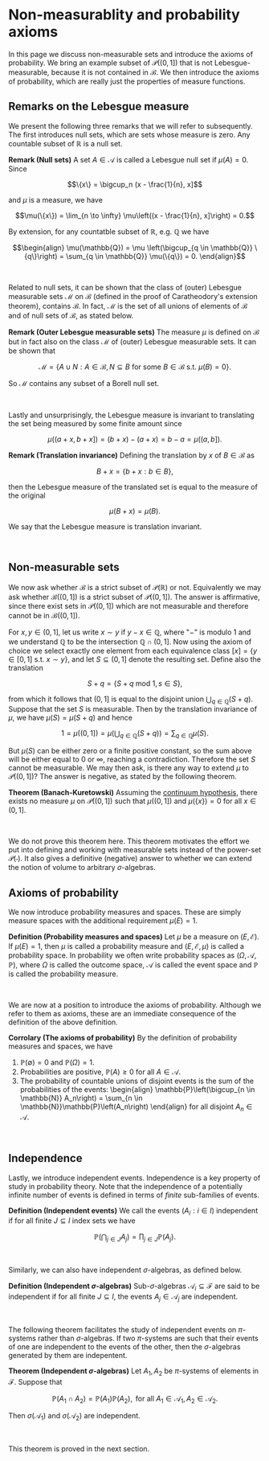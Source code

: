 # Non-measurablity and probability axioms

In this page we discuss non-measurable sets and introduce the axioms of probability. We bring an example subset of $\mathcal{P}((0, 1])$ that is not Lebesgue-measurable, because it is not contained in $\mathcal{B}$. We then introduce the axioms of probability, which are really just the properties of measure functions.

## Remarks on the Lebesgue measure

We present the following three remarks that we will refer to subsequently. The first introduces null sets, which are sets whose measure is zero. Any countable subset of $\mathbb{R}$ is a null set.

<div class="observation">

**Remark (Null sets)** A set $A \in \mathcal{A}$ is called a Lebesgue null set if $\mu(A) = 0$. Since
    
$$\{x\} = \bigcup_n (x - \frac{1}{n}, x]$$
    
and $\mu$ is a measure, we have

$$\mu(\{x\}) = \lim_{n \to \infty} \mu\left((x - \frac{1}{n}, x]\right) = 0.$$
    
By extension, for any countatble subset of $\mathbb{R}$, e.g. $\mathbb{Q}$ we have
    
$$\begin{align}
\mu(\mathbb{Q}) = \mu \left(\bigcup_{q \in \mathbb{Q}} \{q\}\right) = \sum_{q \in \mathbb{Q}} \mu(\{q\}) = 0.
\end{align}$$
    
</div>
<br>

Related to null sets, it can be shown that the class of (outer) Lebesgue measurable sets $\mathcal{M}$ on $\mathcal{B}$ (defined in the proof of Caratheodory's extension theorem), contains $\mathcal{B}$. In fact, $\mathcal{M}$ is the set of all unions of elements of $\mathcal{B}$ and of null sets of $\mathcal{B}$, as stated below.

<div class="observation">

**Remark (Outer Lebesgue measurable sets)** The measure $\mu$ is defined on $\mathcal{B}$ but in fact also on the class $\mathcal{M}$ of (outer) Lebesgue measurable sets. It can be shown that
    
$$ \mathcal{M} = \{A \cup N : A \in \mathcal{B}, N \subseteq B \text{ for some } B \in \mathcal{B} \text{ s.t. } \mu (B) = 0\}.$$
    
So $\mathcal{M}$ contains any subset of a Borell null set.
    
</div>
<br>


Lastly and unsurprisingly, the Lebesgue measure is invariant to translating the set being measured by some finite amount since

$$\mu((a + x, b + x]) = (b + x) - (a + x) = b - a = \mu((a, b]).$$

<div class="observation">

**Remark (Translation invariance)** Defining the translation by $x$ of $B \in \mathcal{B}$ as
    
$$ B + x = \{ b + x : b \in B \}, $$
    
then the Lebesgue measure of the translated set is equal to the measure of the original
    
$$\mu(B + x) = \mu(B).$$
    
We say that the Lebesgue measure is translation invariant.
    
</div>
<br>


## Non-measurable sets

We now ask whether $\mathcal{B}$ is a strict subset of $\mathcal{P}(\mathbb{R})$ or not. Equivalently we may ask whether $\mathcal{B}((0, 1])$ is a strict subset of $\mathcal{P}((0, 1])$. The answer is affirmative, since there exist sets in $\mathcal{P}((0, 1])$ which are not measurable and therefore cannot be in $\mathcal{B}((0, 1])$.

For $x, y \in (0, 1]$, let us write $x \sim y$ if $y - x \in \mathbb{Q}$, where "$-$" is modulo $1$ and we understand $\mathbb{Q}$ to be the intersection $\mathbb{Q} \cap (0, 1]$. Now using the axiom of choice we select exactly one element from each equivalence class $[x] = \{y \in [0, 1] \text{ s.t. } x \sim y\}$, and let $S \subseteq (0, 1]$ denote the resulting set. Define also the translation

$$S + q = \{S + q \text{ mod } 1, s \in S\},$$

from which it follows that $(0, 1]$ is equal to the disjoint union $\bigcup_{q \in \mathbb{Q}} (S + q)$. Suppose that the set $S$ is measurable. Then by the translation invariance of $\mu$, we have $\mu (S) = \mu (S + q)$ and hence

$$ 1 = \mu((0, 1]) = \mu\left( \bigcup_{q \in \mathbb{Q}} (S + q) \right) = \sum_{q \in \mathbb{Q}} \mu (S). $$

But $\mu(S)$ can be either zero or a finite positive constant, so the sum above will be either equal to $0$ or $\infty$, reaching a contradiction. Therefore the set $S$ cannot be measurable. We may then ask, is there any way to extend $\mu$ to $\mathcal{P}((0, 1])$? The answer is negative, as stated by the following theorem.

<div class="theorem">

**Theorem (Banach-Kuretowski)** Assuming the [continuum hypothesis](https://mathworld.wolfram.com/ContinuumHypothesis.html), there exists no measure $\mu$ on $\mathcal{P}((0, 1])$ such that $\mu((0, 1])$ and $\mu(\{x\}) = 0$ for all $x \in (0, 1]$.
    
</div>
<br>

We do not prove this theorem here. This theorem motivates the effort we put into defining and working with measurable sets instead of the power-set $\mathcal{P}(\cdot)$. It also gives a definitive (negative) answer to whether we can extend the notion of volume to arbitrary $\sigma$-algebras.

## Axioms of probability

We now introduce probability measures and spaces. These are simply measure spaces with the additional requirement $\mu(E) = 1$.

<div class="definition">

**Definition (Probability measures and spaces)** Let $\mu$ be a measure on $(E, \mathcal{E})$. If $\mu(E) = 1$, then $\mu$ is called a probability measure and $(E, \mathcal{E}, \mu)$ is called a probability space. In probability we often write probability spaces as $(\Omega, \mathcal{A}, \mathbb{P})$, where $\Omega$ is called the outcome space, $\mathcal{A}$ is called the event space and $\mathbb{P}$ is called the probability measure.
    
</div>
<br>

We are now at a position to introduce the axioms of probability. Although we refer to them as axioms, these are an immediate consequence of the definition of the above definition.

<div class="lemma">

**Corrolary (The axioms of probability)** By the definition of probability measures and spaces, we have
    
1. $\mathbb{P}(\emptyset) = 0$ and $\mathbb{P}(\Omega) = 1$.
2. Probabilities are positive, $\mathbb{P}(A) \geq 0$ for all $A \in \mathcal{A}$.
3. The probability of countable unions of disjoint events is the sum of the probabilities of the events:  \begin{align} \mathbb{P}\left(\bigcup_{n \in \mathbb{N}} A_n\right) = \sum_{n \in \mathbb{N}}\mathbb{P}\left(A_n\right) \end{align} for all disjoint $A_n \in \mathcal{A}$.
    
</div>
<br>

## Independence

Lastly, we introduce independent events. Independence is a key property of study in probability theory. Note that the independence of a potentially infinite number of events is defined in terms of *finite* sub-families of events.

<div class="definition">

**Definition (Independent events)** We call the events $(A_i : i \in I)$ independent if for all finite $J \subseteq I$ index sets we have
    
$$ \mathbb{P}\left(\bigcap_{j \in J} A_j \right) = \prod_{j \in J} \mathbb{P}(A_j).$$
    
</div>
<br>

Similarly, we can also have independent $\sigma$-algebras, as defined below.

<div class="definition">

**Definition (Independent $\sigma$-algebras)** Sub-$\sigma$-algebras $\mathcal{A}_i \subseteq \mathcal{F}$ are said to be independent if for all finite $J \subseteq I$, the events $A_j \in \mathcal{A}_j$ are independent.
    
</div>
<br>

The following theorem facilitates the study of independent events on $\pi$-systems rather than $\sigma$-algebras. If two $\pi$-systems are such that their events of one are independent to the events of the other, then the $\sigma$-algebras generated by them are indepentent.

<div class="theorem">

**Theorem (Independent $\sigma$-algebras)** Let $A_1, A_2$ be $\pi$-systems of elements in $\mathcal{F}$. Suppose that
    
$$ \mathbb{P}(A_1 \cap A_2) = \mathbb{P}(A_1)\mathbb{P}(A_2), \text{ for all } A_1 \in \mathcal{A}_1, A_2 \in \mathcal{A}_2.$$

Then $\sigma(\mathcal{A}_1)$ and $\sigma(\mathcal{A}_2)$ are independent.
    
</div>
<br>

This theorem is proved in the next section.